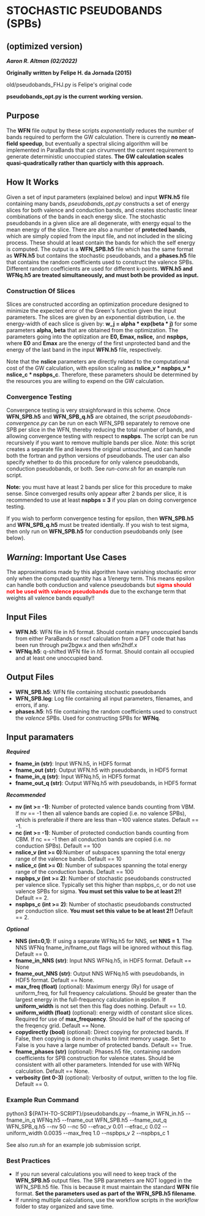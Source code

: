 # STOCHASTIC PSEUDOBANDS (SPBs) 
## (**optimized version**)

***Aaron R. Altman (02/2022)***

**Originally written by Felipe H. da Jornada (2015)**

old/pseudobands_FHJ.py is Felipe's original code

**pseudobands_opt.py is the current working version.** 

## **Purpose**

The **WFN** file output by these scripts *exponentially* reduces the number of bands required to perform the GW calculation. There is currently **no mean-field speedup**, but eventually a spectral slicing algorithm will be implemented in ParaBands that can cirvumvent the current requirement to generate deterministic unoccupied states. **The GW calculation scales quasi-quadratically rather than quarticly with this approach.**


## **How It Works**

Given a set of input parameters (explained below) and input **WFN.h5** file containing many bands, *pseudobands_opt.py* constructs a set of energy slices for both valence and conduction bands, and creates stochastic linear combinations of the bands in each energy slice. The stochastic pseudobands in a given slice are all degenerate, with energy equal to the mean energy of the slice. There are also a number of **protected bands**, which are simply copied from the input file, and not included in the slicing process. These should at least contain the bands for which the self energy is computed. The output is a **WFN_SPB.h5** file which has the same format as **WFN.h5** but contains the stochastic pseudobands, and a **phases.h5** file that contains the random coefficients used to construct the valence SPBs. Different random coefficients are used for different k-points. **WFN.h5 and WFNq.h5 are treated simultaneously, and must both be provided as input.**

### **Construction Of Slices**
Slices are constructed according an optimization procedure designed to minimize the expected error of the Green's function given the input parameters. The slices are given by an exponential distribution, i.e. the energy-width of each slice is given by:
        **w_j = alpha * exp(beta * j)**
for some parameters **alpha, beta** that are obtained from the optimization. The parameters going into the optiization are **E0, Emax, nslice,** and **nspbps,** where **E0** and **Emax** are the energy of the first unprotected band and the energy of the last band in the input **WFN.h5** file, respectively.

Note that the **nslice** parameters are directly related to the computational cost of the GW calculation, with epsilon scaling as **nslice_v * nspbps_v * nslice_c * nspbps_c**. Therefore, these parameters should be determined by the resources you are willing to expend on the GW calculation.

### **Convergence Testing**
Convergence testing is very straighforward in this scheme. Once **WFN_SPB.h5** and **WFN_SPB_q.h5** are obtained, the script *pseudobands-convergence.py* can be run on each WFN_SPB separately to remove one SPB per slice in the WFN, thereby reducing the total number of bands, and allowing convergence testing with respect to **nspbps**. The script can be run recursively if you want to remove multiple bands per slice. *Note*: this script creates a separate file and leaves the original untouched, and can handle both the fortran and python versions of pseudobands. The user can also specify whether to do this procedure for only valence pseudobands, conduction pseudobands, or both. See *run-conv.sh* for an example run script.

**Note:** you must have at least 2 bands per slice for this procedure to make sense. Since converged results only appear after 2 bands per slice, it is recommended to use at least **nspbps = 3** if you plan on doing convergence testing.

If you wish to perform convergence testing for epsilon, then **WFN_SPB.h5** and **WFN_SPB_q.h5** must be treated identially. If you wish to test sigma, then only run on **WFN_SPB.h5** for conduction pseudobands only (see below).

## ***Warning*: Important Use Cases**
The approximations made by this algorithm have vanishing stochastic error only when the computed quantity has a 1/energy term. This means epsilon can handle both conduction and valence pseudobands but <span style="color:red">**sigma should not be used with valence pseudobands**</span> due to the exchange term that weights all valence bands equally!! 


## **Input Files**
- **WFN.h5**: WFN file in *h5* format. Should contain many unoccupied bands from either ParaBands or nscf calculation from a DFT code that has been run through pw2bgw.x and then wfn2hdf.x
- **WFNq.h5**: q-shifted WFN file in *h5* format. Should contain all occupied and at least one unoccupied band.

## **Output Files**
- **WFN_SPB.h5**: WFN file containing stochastic pseudobands
- **WFN_SPB.log**: Log file containing all input parameters, filenames, and errors, if any.
- **phases.h5**: h5 file containing the random coefficients used to construct the *valence* SPBs. Used for constructing SPBs for **WFNq**. 

## **Input paramaters**
***Required***
- **fname_in (str)**: Input WFN.h5, in HDF5 format
- **fname_out (str)**: Output WFN.h5 with pseudobands, in HDF5 format
- **fname_in_q (str)**: Input WFNq.h5, in HDF5 format
- **fname_out_q (str)**: Output WFNq.h5 with pseudobands, in HDF5 format

***Recommended***
- **nv (int >= -1)**: Number of protected valence bands counting from VBM. If nv == -1 then all valence bands are copied (i.e. no valence SPBs), which is preferable if there are less than ~100 valence states. Default == -1.
- **nc (int >= -1)**: Number of protected conduction bands counting from CBM. If nc == -1 then all conduction bands are copied (i.e. no conduction SPBs). Default == 100
- **nslice_v (int >= 0)**:Number of subspaces spanning the total energy range of the valence bands. Default == 10
- **nslice_c (int >= 0)**: Number of subspaces spanning the total energy range of the conduction bands. Default == 100
- **nspbps_v (int >= 2)**: Number of stochastic pseudobands constructed per valence slice. Typically set this higher than nspbps_c, or do not use valence SPBs for sigma. **You must set this value to be at least 2!!** Default == 2.
- **nspbps_c (int >= 2)**: Number of stochastic pseudobands constructed per conduction slice. **You must set this value to be at least 2!!** Default == 2.

***Optional***
- **NNS (int=0,1)**: If using a separate WFNq.h5 for NNS, set **NNS = 1**. The NNS WFNq fname_in/fname_out flags will be ignored without this flag. Default == 0.
- **fname_in_NNS (str)**: Input NNS WFNq.h5, in HDF5 format. Default == None
- **fname_out_NNS (str)**: Output NNS WFNq.h5 with pseudobands, in HDF5 format. Default == None.
- **max_freq (float)** (optional): Maximum energy (Ry) for usage of uniform_freq, for full frequency calculations. Should be greater than the largest energy in the full-frequency calculation in epsilon. If **uniform_width** is not set then this flag does nothing. Default == 1.0.
- **uniform_width (float)** (optional): energy width of constant slice slices. Required for use of **max_frequency**. Should be half of the spacing of the freqency grid. Default == None.
- **copydirectly (bool)** (optional): Direct copying for protected bands. If False, then copying is done in chunks to limit memory usage. Set to False is you have a large number of protected bands. Default == True.
- **fname_phases (str)** (optional): Phases.h5 file, containing random coefficients for SPB construction for valence states. Should be consistent with all other parameters. Intended for use with WFNq calculation. Default == None.
- **verbosity (int 0-3)** (optional): Verbosity of output, written to the log file. Default == 0.


### **Example Run Command**
python3 ${PATH-TO-SCRIPT}/pseudobands.py --fname_in WFN_in.h5 --fname_in_q WFNq.h5 --fname_out WFN_SPB.h5 --fname_out_q WFN_SPB_q.h5 --nv 50 --nc 50 --efrac_v 0.01 --efrac_c 0.02 --uniform_width 0.0035 --max_freq 1.0 --nspbps_v 2 --nspbps_c 1

See also *run.sh* for an example job submission script.

### **Best Practices**
- If you run several calculations you will need to keep track of the **WFN_SPB.h5** output files. The SPB parameters are NOT logged in the WFN_SPB.h5 file. This is because it must maintain the standard **WFN** file format. **Set the parameters used as part of the WFN_SPB.h5 filename**.
- If running multiple calculations, use the workflow scripts in the *workflow* folder to stay organized and save time.
